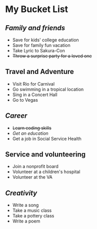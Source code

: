 # **My Bucket List**

## *Family and friends*
 * Save for kids' college education
 * Save for family fun vacation
 * Take Lyric to Sakura-Con
 * ~~Throw a surprise party for a loved one~~

## Travel and Adventure
 * Visit Rio for Carnival
 * Go swimming in a tropical location
 * Sing in a Concert Hall
 * Go to Vegas 
 
## *Career*
 * ~~Learn coding skills~~
 * *Get an education*
 * Get a job in Social Service Health 

## Service and volunteering
 * Join a nonprofit board
 * Volunteer at a children's hospital
 * Volunteer at the VA
 
## *Creativity*
* Write a song
* Take a music class
* Take a pottery class
* Write a poem
